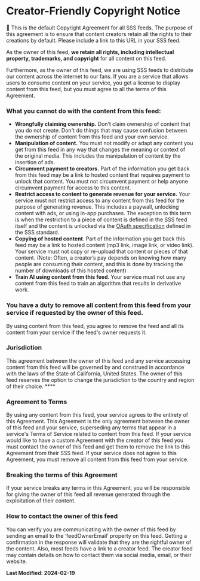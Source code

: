 # Creator-Friendly Copyright Notice

<aside>
📌 This is the default Copyright Agreement for all SSS feeds. The purpose of this agreement is to ensure that content creators retain all the rights to their creations by default. Please include a link to this URL in your SSS feed.

</aside>

As the owner of this feed, **we retain all rights, including intellectual property, trademarks, and copyright** for all content on this feed.

Furthermore, as the owner of this feed, we are using SSS feeds to distribute our content across the internet to our fans. If you are a service that allows users to consume content on your service, you get a license to display content from this feed, but you must agree to all the terms of this Agreement.

### What you cannot do with the content from this feed:

- **Wrongfully claiming ownership.** Don’t claim ownership of content that you do not create. Don't do things that may cause confusion between the ownership of content from this feed and your own service.
- **Manipulation of content.** You must not modify or adapt any content you get from this feed in any way that changes the meaning or context of the original media. This includes the manipulation of content by the insertion of ads.
- **Circumvent payment to creators.** Part of the information you get back from this feed may be a link to hosted content that requires payment to unlock that content. You must not circumvent payment or help anyone circumvent payment for access to this content.
- **Restrict access to content to generate revenue for your service.** Your service must not restrict access to any content from this feed for the purpose of generating revenue. This includes a paywall, unlocking content with ads, or using in-app purchases. The exception to this term is when the restriction to a piece of content is defined in the SSS feed itself and the content is unlocked via the [OAuth specification](Hosting%20Provider%206e7f341665344165a2e8aed178c47589/OAuth%201fe171bbefaf46db880244635988ae5a.md) defined in the SSS standard.
- **Copying of hosted content**. Part of the information you get back this feed may be a link to hosted content (mp3 link, image link, or video link). Your service must not copy or re-upload that content or pieces of that content. (Note: Often, a creator’s pay depends on knowing how many people are consuming their content, and this is done by tracking the number of downloads of this hosted content)
- **Train AI using content from this feed**. Your service must not use any content from this feed to train an algorithm that results in derivative work.

### You have a duty to remove all content from this feed from your service if requested by the owner of this feed.

By using content from this feed, you agree to remove the feed and all its content from your service if the feed's owner requests it.

### Jurisdiction

This agreement between the owner of this feed and any service accessing content from this feed will be governed by and construed in accordance with the laws of the State of California, United States. The owner of this feed reserves the option to change the jurisdiction to the country and region of their choice. ****

### Agreement to Terms

By using any content from this feed, your service agrees to the entirety of this Agreement. This Agreement is the only agreement between the owner of this feed and your service, superseding any terms that appear in a service's Terms of Service related to content from this feed. If your service would like to have a custom Agreement with the creator of this feed you must contact the owner of this feed and get them to remove the link to this Agreement from their SSS feed. If your service does not agree to this Agreement, you must remove all content from this feed from your service. 

### Breaking the terms of this Agreement

If your service breaks any terms in this Agreement, you will be responsible for giving the owner of this feed all revenue generated through the exploitation of their content.

### How to contact the owner of this feed

You can verify you are communicating with the owner of this feed by sending an email to the ‘feedOwnerEmail’ property on this feed. Getting a confirmation in the response will validate that they are the rightful owner of the content. Also, most feeds have a link to a creator feed. The creator feed may contain details on how to contact them via social media, email, or their website.

**Last Modified: 2024-02-19**